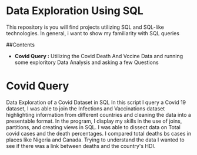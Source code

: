 # Data Exploration Using SQL

This repository is you will find projects utilizing SQL and SQL-like technologies. In general, i want to show my familiarity with SQL queries


##Contents

<ul>
  <li><b>Covid Query :</b> Utilizing the Covid Death And Vccine Data and running some exploritory Data Analysis and asking a few Questions</li>
 
</ul>

# Covid Query

Data Exploration of a Covid Dataset in SQL
In this script I query a Covid 19 dataset, I was able to join the Infections and Vaccinations dataset highlighting information from different countries and cleaning the data into a presentable format. In the program, I display my skills in the use of joins, partitions, and creating views in SQL. I was able to dissect data on Total covid cases and the death percentages. I compared total deaths bs cases in places like Nigeria and Canada. Trying to understand the data I wanted to see if there was a link between deaths and the country's HDI.
